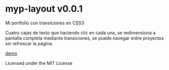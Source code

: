 
myp-layout v0.0.1
=================

Mi portfolio con transiciones en CSS3

Cuatro cajas de texto que haciendo clic en cada una, se redimensiona a pantalla completa mediante transiciones, se puede navegar entre proyectos sin refrescar la página. 

[demo](https://estebanrfp.github.io/myp-layout)

Licensed under the MIT License